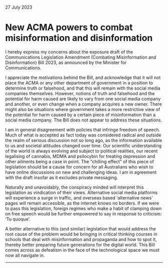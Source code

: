 27 July 2023

# New ACMA powers to combat misinformation and disinformation

I hereby express my concerns about the exposure draft of the Communications Legislation
Amendment (Combating Misinformation and Disinformation) Bill 2023, as announced by the
Minister for Communications.

I appreciate the motivations behind the Bill, and acknowledge that it will not place the ACMA or
any other department of government in a position to determine truth or falsehood, and that this will
remain with the social media companies themselves. However, notions of truth and falsehood and
the potential for harm caused are likely to vary from one social media company and another, or
even change when a company acquires a new owner. There might also be situations where
government takes a more restrictive view of the potential for harm caused by a certain piece of
misinformation than a social media company. The Bill does not appear to address these situations.

I am in general disagreement with policies that infringe freedom of speech. Much of what is
accepted as fact today was considered radical and outside the realm of serious discussion not so
long ago, as the information available to us and societal attitudes changed over time. Our scientific
understanding of the world is always evolving and subject to political realities, our recent legalising
of cannabis, MDMA and psilocybin for treating depression and other ailments being a case in point.
The “chilling effect” of this piece of legislation should be a cause for concern for all Australians
who wish to have online discussions on new and challenging ideas. I am in agreement with the
draft insofar as it excludes private messaging.

Naturally and unavoidably, the conspiracy minded will interpret this legislation as vindication of
their views. Alternative social media platforms will experience a surge in traffic, and overseas
based ‘alternative news’ pages will remain accessible, as the internet knows no borders. If we were
to pass this legislation, foreign regimes who make a habit of clamping down on free speech would
be further empowered to say in response to criticism: ‘Tu quoque’.

A better alternative to this (and similar) legislation that would address the root cause of the problem
would be bringing in critical thinking courses in schools that deal with misinformation and
propaganda and how to spot it, thereby better preparing future generations for the digital world.
This Bill comes across as defeatism in the face of the technological space we must now all navigate
in.


-----

